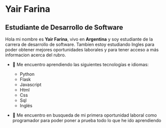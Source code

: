 # Yair Farina
## Estudiante de Desarrollo de Software

Hola mi nombre es **Yair Farina**, vivo en **Argentina** y soy estudiante de la carrera de desarrollo de software.
Tambíen estoy estudiando Ingles para poder obtener mejores oportunidades laborales y para tener acceso a más informacion acerca del rubro.

- 🌱 Me encuentro aprendiendo las siguientes tecnologías e idiomas: 
    * Python 
    * Flask 
    * Javascript
    * Html 
    * Css 
    * Sql 
    * Inglés
 
 - 👯 Me encuentro en busqueda de mi primera oportunidad laboral como programador para poder poner a prueba todo lo que he ido aprendiendo

